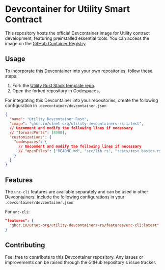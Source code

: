 # Devcontainer for Utility Smart Contract

This repository hosts the official Devcontainer image for Utility contract development, featuring preinstalled essential tools. You can access the image on the [GitHub Container Registry](https://ghcr.io/utnet-org/unc-devcontainer).

## Usage

To incorporate this Devcontainer into your own repositories, follow these steps:

1. Fork the [Utility Rust Stack template repo](https://github.com/utnet-org/unc-new-project-template).
2. Open the forked repository in Codespaces.

For integrating this Devcontainer into your repositories, create the following configuration in `.devcontainer/devcontainer.json`:

```json
{
  "name": "Utility Devcontainer Rust",
  "image": "ghcr.io/utnet-org/utility-devcontainers-rs:latest",
  // Uncomment and modify the following lines if necessary
  // "forwardPorts": [8000],
  "customizations": {
    "codespaces": {
      // Uncomment and modify the following lines if necessary
      // "openFiles": ["README.md", "src/lib.rs", "tests/test_basics.rs"]
    }
  }
}
```

## Features

The `unc-cli` features are available separately and can be used in other Devcontainers. Include the following configurations in your `.devcontainer/devcontainer.json`:

For `unc-cli`:

```json
"features": {
  "ghcr.io/utnet-org/utility-devcontainers-rs/features/unc-cli:latest": {}
}
```

## Contributing

Feel free to contribute to this Devcontainer repository. Any issues or improvements can be raised through the GitHub repository's issue tracker.

